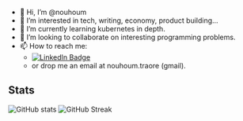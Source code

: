 - 👋 Hi, I’m @nouhoum
- 👀 I’m interested in tech, writing, economy, product building...
- 🌱 I’m currently learning kubernetes in depth.
- 💞️ I’m looking to collaborate on interesting programming problems. 
- 📫 How to reach me:
  - [![LinkedIn Badge](https://img.shields.io/badge/LinkedIn-Profile-informational?style=flat&amp;logo=linkedin&amp;logoColor=white&amp;color=0D76A8)](https://www.linkedin.com/in/nouhoum-traore-803b4118/)
  - or drop me an email at nouhoum.traore (gmail).

## Stats

![GitHub stats](https://github-readme-stats.vercel.app/api?username=nouhoum&show_icons=true&count_private=true&theme=merko&card_width=1000px)
![GitHub Streak](https://github-readme-streak-stats.herokuapp.com?user=nouhoum&theme=merko&date_format=M%20j%5B%2C%20Y%5D&card_width=1000px)

<!---
nouhoum/nouhoum is a ✨ special ✨ repository because its `README.md` (this file) appears on your GitHub profile.
You can click the Preview link to take a look at your changes.
--->
